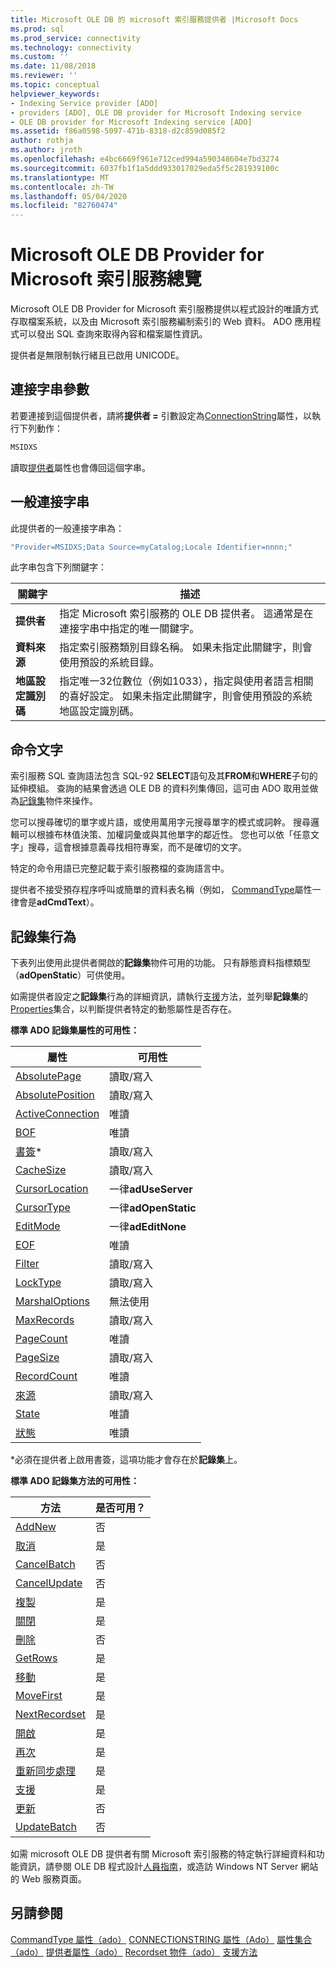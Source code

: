 ```yaml
---
title: Microsoft OLE DB 的 microsoft 索引服務提供者 |Microsoft Docs
ms.prod: sql
ms.prod_service: connectivity
ms.technology: connectivity
ms.custom: ''
ms.date: 11/08/2018
ms.reviewer: ''
ms.topic: conceptual
helpviewer_keywords:
- Indexing Service provider [ADO]
- providers [ADO], OLE DB provider for Microsoft Indexing service
- OLE DB provider for Microsoft Indexing service [ADO]
ms.assetid: f86a0598-5097-471b-8318-d2c859d085f2
author: rothja
ms.author: jroth
ms.openlocfilehash: e4bc6669f961e712ced994a590348604e7bd3274
ms.sourcegitcommit: 6037fb1f1a5ddd933017029eda5f5c281939100c
ms.translationtype: MT
ms.contentlocale: zh-TW
ms.lasthandoff: 05/04/2020
ms.locfileid: "82760474"
---
```

# <a name="microsoft-ole-db-provider-for-microsoft-indexing-service-overview"></a>Microsoft OLE DB Provider for Microsoft 索引服務總覽
Microsoft OLE DB Provider for Microsoft 索引服務提供以程式設計的唯讀方式存取檔案系統，以及由 Microsoft 索引服務編制索引的 Web 資料。 ADO 應用程式可以發出 SQL 查詢來取得內容和檔案屬性資訊。

 提供者是無限制執行緒且已啟用 UNICODE。

## <a name="connection-string-parameters"></a>連接字串參數
 若要連接到這個提供者，請將**提供者 =** 引數設定為[ConnectionString](../../../ado/reference/ado-api/connectionstring-property-ado.md)屬性，以執行下列動作：

```vb
MSIDXS
```

 讀取[提供者](../../../ado/reference/ado-api/provider-property-ado.md)屬性也會傳回這個字串。

## <a name="typical-connection-string"></a>一般連接字串
 此提供者的一般連接字串為：

```vb
"Provider=MSIDXS;Data Source=myCatalog;Locale Identifier=nnnn;"
```

 此字串包含下列關鍵字：

|關鍵字|描述|
|-------------|-----------------|
|**提供者**|指定 Microsoft 索引服務的 OLE DB 提供者。 這通常是在連接字串中指定的唯一關鍵字。|
|**資料來源**|指定索引服務類別目錄名稱。 如果未指定此關鍵字，則會使用預設的系統目錄。|
|**地區設定識別碼**|指定唯一32位數位（例如1033），指定與使用者語言相關的喜好設定。 如果未指定此關鍵字，則會使用預設的系統地區設定識別碼。|

## <a name="command-text"></a>命令文字
 索引服務 SQL 查詢語法包含 SQL-92 **SELECT**語句及其**FROM**和**WHERE**子句的延伸模組。 查詢的結果會透過 OLE DB 的資料列集傳回，這可由 ADO 取用並做為[記錄集](../../../ado/reference/ado-api/recordset-object-ado.md)物件來操作。

 您可以搜尋確切的單字或片語，或使用萬用字元搜尋單字的模式或詞幹。 搜尋邏輯可以根據布林值決策、加權詞彙或與其他單字的鄰近性。 您也可以依「任意文字」搜尋，這會根據意義尋找相符專案，而不是確切的文字。

 特定的命令用語已完整記載于索引服務檔的查詢語言中。

 提供者不接受預存程序呼叫或簡單的資料表名稱（例如， [CommandType](../../../ado/reference/ado-api/commandtype-property-ado.md)屬性一律會是**adCmdText**）。

## <a name="recordset-behavior"></a>記錄集行為
 下表列出使用此提供者開啟的**記錄集**物件可用的功能。 只有靜態資料指標類型（**adOpenStatic**）可供使用。

 如需提供者設定之**記錄集**行為的詳細資訊，請執行[支援](../../../ado/reference/ado-api/supports-method.md)方法，並列舉**記錄集**的[Properties](../../../ado/reference/ado-api/properties-collection-ado.md)集合，以判斷提供者特定的動態屬性是否存在。

 **標準 ADO 記錄集屬性的可用性：**

|屬性|可用性|
|--------------|------------------|
|[AbsolutePage](../../../ado/reference/ado-api/absolutepage-property-ado.md)|讀取/寫入|
|[AbsolutePosition](../../../ado/reference/ado-api/absoluteposition-property-ado.md)|讀取/寫入|
|[ActiveConnection](../../../ado/reference/ado-api/activeconnection-property-ado.md)|唯讀|
|[BOF](../../../ado/reference/ado-api/bof-eof-properties-ado.md)|唯讀|
|[書簽](../../../ado/reference/ado-api/bookmark-property-ado.md)*|讀取/寫入|
|[CacheSize](../../../ado/reference/ado-api/cachesize-property-ado.md)|讀取/寫入|
|[CursorLocation](../../../ado/reference/ado-api/cursorlocation-property-ado.md)|一律**adUseServer**|
|[CursorType](../../../ado/reference/ado-api/cursortype-property-ado.md)|一律**adOpenStatic**|
|[EditMode](../../../ado/reference/ado-api/editmode-property.md)|一律**adEditNone**|
|[EOF](../../../ado/reference/ado-api/bof-eof-properties-ado.md)|唯讀|
|[Filter](../../../ado/reference/ado-api/filter-property.md)|讀取/寫入|
|[LockType](../../../ado/reference/ado-api/locktype-property-ado.md)|讀取/寫入|
|[MarshalOptions](../../../ado/reference/ado-api/marshaloptions-property-ado.md)|無法使用|
|[MaxRecords](../../../ado/reference/ado-api/maxrecords-property-ado.md)|讀取/寫入|
|[PageCount](../../../ado/reference/ado-api/pagecount-property-ado.md)|唯讀|
|[PageSize](../../../ado/reference/ado-api/pagesize-property-ado.md)|讀取/寫入|
|[RecordCount](../../../ado/reference/ado-api/recordcount-property-ado.md)|唯讀|
|[來源](../../../ado/reference/ado-api/source-property-ado-recordset.md)|讀取/寫入|
|[State](../../../ado/reference/ado-api/state-property-ado.md)|唯讀|
|[狀態](../../../ado/reference/ado-api/status-property-ado-recordset.md)|唯讀|

 \*必須在提供者上啟用書簽，這項功能才會存在於**記錄集**上。

 **標準 ADO 記錄集方法的可用性：**

|方法|是否可用？|
|------------|----------------|
|[AddNew](../../../ado/reference/ado-api/addnew-method-ado.md)|否|
|[取消](../../../ado/reference/ado-api/cancel-method-ado.md)|是|
|[CancelBatch](../../../ado/reference/ado-api/cancelbatch-method-ado.md)|否|
|[CancelUpdate](../../../ado/reference/ado-api/cancelupdate-method-ado.md)|否|
|[複製](../../../ado/reference/ado-api/clone-method-ado.md)|是|
|[關閉](../../../ado/reference/ado-api/close-method-ado.md)|是|
|[刪除](../../../ado/reference/ado-api/delete-method-ado-recordset.md)|否|
|[GetRows](../../../ado/reference/ado-api/getrows-method-ado.md)|是|
|[移動](../../../ado/reference/ado-api/move-method-ado.md)|是|
|[MoveFirst](../../../ado/reference/ado-api/movefirst-movelast-movenext-and-moveprevious-methods-ado.md)|是|
|[NextRecordset](../../../ado/reference/ado-api/nextrecordset-method-ado.md)|是|
|[開啟](../../../ado/reference/ado-api/open-method-ado-recordset.md)|是|
|[再次](../../../ado/reference/ado-api/requery-method.md)|是|
|[重新同步處理](../../../ado/reference/ado-api/resync-method.md)|是|
|[支援](../../../ado/reference/ado-api/supports-method.md)|是|
|[更新](../../../ado/reference/ado-api/update-method.md)|否|
|[UpdateBatch](../../../ado/reference/ado-api/updatebatch-method.md)|否|

 如需 microsoft OLE DB 提供者有關 Microsoft 索引服務的特定執行詳細資料和功能資訊，請參閱 OLE DB 程式設計[人員指南](https://msdn.microsoft.com/library/windows/desktop/ms713643.aspx)，或造訪 Windows NT Server 網站的 Web 服務頁面。

## <a name="see-also"></a>另請參閱
 [CommandType 屬性（ado）](../../../ado/reference/ado-api/commandtype-property-ado.md) [CONNECTIONSTRING 屬性（Ado）](../../../ado/reference/ado-api/connectionstring-property-ado.md) [屬性集合（ado）](../../../ado/reference/ado-api/properties-collection-ado.md) [提供者屬性（ado）](../../../ado/reference/ado-api/provider-property-ado.md) [Recordset 物件（ado）](../../../ado/reference/ado-api/recordset-object-ado.md) [支援方法](../../../ado/reference/ado-api/supports-method.md)
